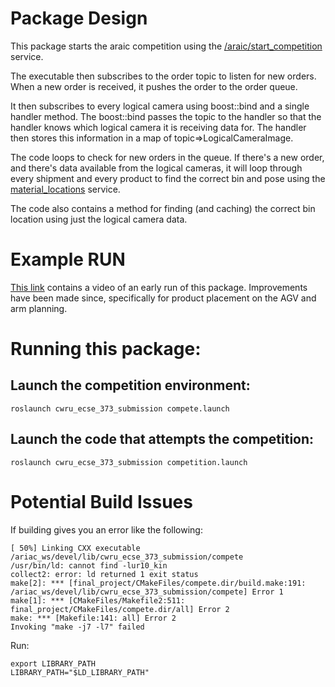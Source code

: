 # Package Design

This package starts the araic competition using the [/araic/start_competition](https://bitbucket.org/osrf/ariac/wiki/2019/competition_interface_documentation) service.

The executable then subscribes to the order topic to listen for new orders. When a new order is received, it pushes the order to the order queue.

It then subscribes to every logical camera using boost::bind and a single handler method. The boost::bind passes the topic to the handler so that the handler knows which logical camera it is receiving data for. The handler then stores this information in a map of topic=>LogicalCameraImage.

The code loops to check for new orders in the queue. If there's a new order, and there's data available from the logical cameras, it will loop through every shipment and every product to find the correct bin and pose using the [material_locations](https://bitbucket.org/osrf/ariac/wiki/2019/competition_interface_documentation) service.

The code also contains a method for finding (and caching) the correct bin location using just the logical camera data.

# Example RUN

[This link](https://youtu.be/5s21_tOiuP8) contains a video of an early run of this package. Improvements have been made since, specifically for product placement on the AGV and arm planning.

# Running this package:

## Launch the competition environment:

```
roslaunch cwru_ecse_373_submission compete.launch
```

## Launch the code that attempts the competition:

```
roslaunch cwru_ecse_373_submission competition.launch
```

# Potential Build Issues

If building gives you an error like the following:

```
[ 50%] Linking CXX executable /ariac_ws/devel/lib/cwru_ecse_373_submission/compete
/usr/bin/ld: cannot find -lur10_kin
collect2: error: ld returned 1 exit status
make[2]: *** [final_project/CMakeFiles/compete.dir/build.make:191: /ariac_ws/devel/lib/cwru_ecse_373_submission/compete] Error 1
make[1]: *** [CMakeFiles/Makefile2:511: final_project/CMakeFiles/compete.dir/all] Error 2
make: *** [Makefile:141: all] Error 2
Invoking "make -j7 -l7" failed
```

Run:
```
export LIBRARY_PATH
LIBRARY_PATH="$LD_LIBRARY_PATH"
```

